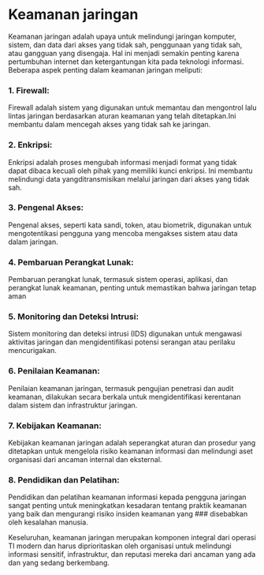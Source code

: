 ---
---
# Keamanan jaringan 
Keamanan jaringan adalah upaya untuk melindungi jaringan komputer, sistem, dan data dari akses yang tidak sah, penggunaan yang tidak sah, atau gangguan yang disengaja. Hal ini menjadi semakin penting karena pertumbuhan internet dan ketergantungan kita pada teknologi informasi. Beberapa aspek penting dalam keamanan jaringan meliputi:

### 1. Firewall:
Firewall adalah sistem yang digunakan untuk memantau dan mengontrol lalu lintas jaringan berdasarkan aturan keamanan yang telah ditetapkan.Ini membantu dalam mencegah akses yang tidak sah ke jaringan.
### 2. Enkripsi:
Enkripsi adalah proses mengubah informasi menjadi format yang tidak dapat dibaca kecuali oleh pihak yang memiliki kunci enkripsi. Ini membantu melindungi data yangditransmisikan melalui jaringan dari akses yang tidak sah.
### 3. Pengenal Akses: 
Pengenal akses, seperti kata sandi, token, atau biometrik, digunakan untuk mengotentikasi pengguna yang mencoba mengakses sistem atau data dalam jaringan.
### 4. Pembaruan Perangkat Lunak:
Pembaruan perangkat lunak, termasuk sistem operasi, aplikasi, dan perangkat lunak keamanan, penting untuk memastikan bahwa jaringan tetap aman
### 5. Monitoring dan Deteksi Intrusi: 
Sistem monitoring dan deteksi intrusi (IDS) digunakan untuk mengawasi aktivitas jaringan dan mengidentifikasi potensi serangan atau perilaku mencurigakan.
### 6. Penilaian Keamanan: 
Penilaian keamanan jaringan, termasuk pengujian penetrasi dan audit keamanan, dilakukan secara berkala untuk mengidentifikasi kerentanan dalam sistem dan infrastruktur jaringan.
### 7. Kebijakan Keamanan:
Kebijakan keamanan jaringan adalah seperangkat aturan dan prosedur yang ditetapkan untuk mengelola risiko keamanan informasi dan melindungi aset organisasi dari ancaman internal dan eksternal.
### 8. Pendidikan dan Pelatihan:
Pendidikan dan pelatihan keamanan informasi kepada pengguna jaringan sangat penting untuk meningkatkan kesadaran tentang praktik keamanan yang baik dan mengurangi risiko insiden keamanan yang ### disebabkan oleh kesalahan manusia.

Keseluruhan, keamanan jaringan merupakan komponen integral dari operasi TI modern dan harus diprioritaskan oleh organisasi untuk melindungi informasi sensitif, infrastruktur, dan reputasi mereka dari ancaman yang ada dan yang sedang berkembang.





